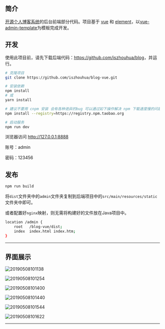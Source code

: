 ## 简介

[开源个人博客系统](https://github.com/iszhouhua/blog)的后台前端部分代码。项目基于 [vue](https://github.com/vuejs/vue) 和 [element](https://github.com/ElemeFE/element)，以[vue-admin-template](https://github.com/PanJiaChen/vue-admin-template)为模板完成开发。

## 开发

使用此项目前，请先下载后端代码：<https://github.com/iszhouhua/blog>，并运行。

```bash
# 克隆项目
git clone https://github.com/iszhouhua/blog-vue.git

# 安装依赖
npm install
# 或
yarn install

# 建议不要用 cnpm 安装 会有各种诡异的bug 可以通过如下操作解决 npm 下载速度慢的问题
npm install --registry=https://registry.npm.taobao.org

# 启动服务
npm run dev
```

浏览器访问 <http://127.0.0.1:8888>

账号：admin

密码：123456

## 发布

```bash
npm run build
```

将`dist`文件夹中的`admin`文件夹复制到后端项目中的`src/main/resources/static`文件夹中即可。

或者配置好`nginx`映射，则无需将构建好的文件放在Java项目中。

```bash
location /admin {
	root   /blog-vue/dist;
	index  index.html index.htm;
}
```

------

## 界面展示

![20190508101138](http://img.iszhouhua.com/printscreen/20190508101138.png)

![20190508101254](http://img.iszhouhua.com/printscreen/20190508101254.png)

![20190508101400](http://img.iszhouhua.com/printscreen/20190508101400.png)

![20190508101440](http://img.iszhouhua.com/printscreen/20190508101440.png)

![20190508101544](http://img.iszhouhua.com/printscreen/20190508101544.png)

![20190508101622](http://img.iszhouhua.com/printscreen/20190508101622.png)

------